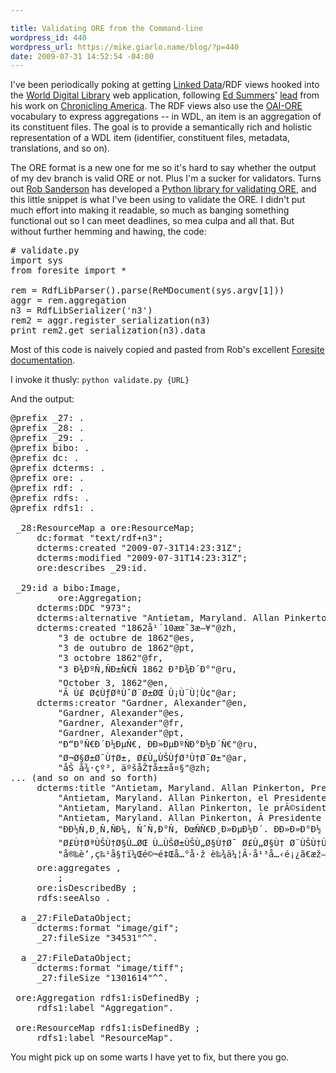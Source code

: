 ```yaml
---

title: Validating ORE from the Command-line
wordpress_id: 440
wordpress_url: https://mike.giarlo.name/blog/?p=440
date: 2009-07-31 14:52:54 -04:00
---
```

I've been periodically poking at getting <a href="http://linkeddata.org/">Linked Data</a>/RDF views hooked into the <a href="http://www.wdl.org/">World Digital Library</a> web application, following <a href="http://inkdroid.org/journal/">Ed Summers</a>' <a href="http://lists.w3.org/Archives/Public/public-lod/2009May/0301.html">lead</a> from his work on <a href="http://chroniclingamerica.loc.gov/">Chronicling America</a>.  The RDF views also use the <a href="http://www.openarchives.org/ore/">OAI-ORE</a> vocabulary to express aggregations -- in WDL, an item is an aggregation of its constituent files.  The goal is to provide a semantically rich and holistic representation of a WDL item (identifier, constituent files, metadata, translations, and so on).

The ORE format is a new one for me so it's hard to say whether the output of my dev branch is valid ORE or not.  Plus I'm a sucker for validators.  Turns out <a href="http://www.csc.liv.ac.uk/~azaroth/">Rob Sanderson</a> has developed a <a href="http://code.google.com/p/foresite-toolkit/">Python library for validating ORE</a>, and this little snippet is what I've been using to validate the ORE.  I didn't put much effort into making it readable, so much as banging something functional out so I can meet deadlines, so mea culpa and all that.  But without further hemming and hawing, the code:

<pre lang="python">
# validate.py
import sys
from foresite import *

rem = RdfLibParser().parse(ReMDocument(sys.argv[1]))
aggr = rem.aggregation
n3 = RdfLibSerializer('n3')
rem2 = aggr.register_serialization(n3)
print rem2.get_serialization(n3).data
</pre>

Most of this code is naively copied and pasted from Rob's excellent <a href="http://code.google.com/p/foresite-toolkit/wiki/PythonLibrary">Foresite documentation</a>.

I invoke it thusly: <code>python validate.py {URL}</code>

And the output:

<pre lang="n3">
@prefix _27: <http://www.semanticdesktop.org/ontologies/nfo#>.
@prefix _28: <http://localhost/en/item/1/id#>.
@prefix _29: <http://localhost/en/item/1/>.
@prefix bibo: <http://purl.org/ontology/bibo/>.
@prefix dc: <http://purl.org/dc/elements/1.1/>.
@prefix dcterms: <http://purl.org/dc/terms/>.
@prefix ore: <http://www.openarchives.org/ore/terms/>.
@prefix rdf: <http://www.w3.org/1999/02/22-rdf-syntax-ns#>.
@prefix rdfs: <http://www.w3.org/2000/01/rdf-schema#>.
@prefix rdfs1: <http://www.w3.org/2001/01/rdf-schema#>.

 _28:ResourceMap a ore:ResourceMap;
     dc:format "text/rdf+n3";
     dcterms:created "2009-07-31T14:23:31Z";
     dcterms:modified "2009-07-31T14:23:31Z";
     ore:describes _29:id.

 _29:id a bibo:Image,
         ore:Aggregation;
     dcterms:DDC "973";
     dcterms:alternative "Antietam, Maryland. Allan Pinkerton, President Lincoln, and Major General John A. McClernand"@en;
     dcterms:created "1862å¹´10æœˆ3æ—¥"@zh,
         "3 de octubre de 1862"@es,
         "3 de outubro de 1862"@pt,
         "3 octobre 1862"@fr,
         "3 Ð¾ÐºÑ‚ÑÐ±Ñ€Ñ 1862 Ð³Ð¾Ð´Ð°"@ru,
         "October 3, 1862"@en,
         "Â Ù£ Ø¢ÙƒØªÙˆØ¨Ø±ØŒ Ù¡Ù¨Ù¦Ù¢"@ar;
     dcterms:creator "Gardner, Alexander"@en,
         "Gardner, Alexander"@es,
         "Gardner, Alexander"@fr,
         "Gardner, Alexander"@pt,
         "Ð“Ð°Ñ€Ð´Ð½ÐµÑ€, ÐÐ»ÐµÐºÑÐ°Ð½Ð´Ñ€"@ru,
         "Ø¬Ø§Ø±Ø¯Ù†Ø±, Ø£Ù„ÙŠÙƒØ³Ù†Ø¯Ø±"@ar,
         "åŠ å¾·çº³, äºšåŽ†å±±å¤§"@zh;
... (and so on and so forth)
     dcterms:title "Antietam, Maryland. Allan Pinkerton, President Lincoln, and Major General John A. McClernand: Another View"@en,
         "Antietam, Maryland. Allan Pinkerton, el Presidente Lincoln y el GeneralÂ Principal John A. McClernand: Otra visiÃ³n"@es,
         "Antietam, Maryland. Allan Pinkerton, le prÃ©sident Lincoln et le gÃ©nÃ©ral-major John A. McClernand: Autre vue"@fr,
         "Antietam, Maryland. Allan Pinkerton, Â Presidente Lincoln e Major-General John A. McClernand: Outra Vista"@pt,
         "ÐÐ½Ñ‚Ð¸Ñ‚ÑÐ¼, ÑˆÑ‚Ð°Ñ‚ ÐœÑÑ€Ð¸Ð»ÐµÐ½Ð´. ÐÐ»Ð»Ð°Ð½ ÐŸÐ¸Ð½ÐºÐµÑ€Ñ‚Ð¾Ð½, Ð¿Ñ€ÐµÐ·Ð¸Ð´ÐµÐ½Ñ‚ Ð›Ð¸Ð½ÐºÐ¾Ð»ÑŒÐ½ Ð¸ Ð³ÐµÐ½ÐµÑ€Ð°Ð»-Ð¼Ð°Ð¹Ð¾Ñ€ Ð”Ð¶Ð¾Ð½ Ð. ÐœÐ°ÐºÐºÐ»ÐµÑ€Ð½Ð°Ð½Ð´: Ð”Ñ€ÑƒÐ³Ð¾Ð¹ ÑÐ½Ð¸Ð¼Ð¾Ðº"@ru,
         "Ø£Ù†ØªÙŠÙ†Ø§Ù…ØŒ Ù…ÙŠØ±ÙŠÙ„Ø§Ù†Ø¯ Ø£Ù„Ø§Ù† Ø¨ÙŠÙ†ÙƒØ±ØªÙˆÙ†ØŒ Ø§Ù„Ø±Ø¦ÙŠØ³ Ù„ÙŠÙ†ÙƒÙˆÙ„Ù†ØŒ ÙˆØ§Ù„Ù„ÙˆØ§Ø¡ Ø¬ÙˆÙ† Ø£. Ù…Ø§ÙƒÙ„ÙŠØ±Ù†Ø§Ù†Ø¯: Ù…Ù†Ø¸Ø± Ø¢Ø®Ø±"@ar,
         "å®‰è’‚ç‰¹å§†ï¼Œé©¬é‡Œå…°å·ž è‰¾ä¼¦Â·å¹³å…‹é¡¿ã€æž—è‚¯æ€»ç»Ÿå’Œå°‘å°†çº¦ç¿°Â·A Â·é©¬å…‹å…‹æ‹‰å—: å¦ä¸€ä¸ªè§†è§’"@zh;
     ore:aggregates <http://localhost/static/c/1/reference/04326u_thumb_item.gif>,
         <http://localhost/static/c/1/service/04326u.tif>;
     ore:isDescribedBy <http://localhost/en/item/1/item.rdf>;
     rdfs:seeAlso <http://hdl.loc.gov/loc.wdl/dlc.1>.

 <http://localhost/static/c/1/reference/04326u_thumb_item.gif> a _27:FileDataObject;
     dcterms:format "image/gif";
     _27:fileSize "34531"^^<http://www.w3.org/2001/XMLSchema#long>.

 <http://localhost/static/c/1/service/04326u.tif> a _27:FileDataObject;
     dcterms:format "image/tiff";
     _27:fileSize "1301614"^^<http://www.w3.org/2001/XMLSchema#long>.

 ore:Aggregation rdfs1:isDefinedBy <http://www.openarchives.org/ore/terms/>;
     rdfs1:label "Aggregation".

 ore:ResourceMap rdfs1:isDefinedBy <http://www.openarchives.org/ore/terms/>;
     rdfs1:label "ResourceMap".
</pre>

You might pick up on some warts I have yet to fix, but there you go.
